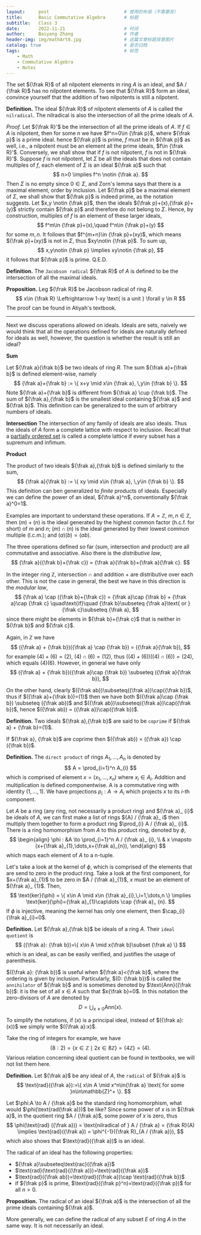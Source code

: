 ```yaml
---
layout:     post   		                    # 使用的布局（不需要改）
title:      Basic Commutative Algebra		# 标题 
subtitle:   Class 3
date:       2022-11-21 				        # 时间
author:     Baiyang Zhang 					# 作者
header-img: img/mathArt8.jpg 	            # 这篇文章标题背景图片
catalog: true 			        			# 是否归档
tags:							        	# 标签
    - Math
    - Commutative Algebra
    - Notes
---
```


The set ${\frak R}$ of all nilpotent elements in ring $A$ is an ideal, and $A / {\frak R}$ has no nilpotent elements. To see that ${\frak R}$ form an ideal, convince yourself that the addition of two nilpotents is still a nilpotent. 

**Definition.** The ideal ${\frak R}$ of nilpotent elements of $A$ is called the `nilradical`. The nilradical is also the intersection of all the prime ideals of $A$. 


*Proof.* Let ${\frak R}'$ be the intersection of all the prime ideals of $A$. If $f\in A$ is nilpotent, then for some $n$ we have $f^n=0\in {\frak p}$, where ${\frak p}$ is a prime ideal. hence ${\frak p}$ is prime, $f$ must be in ${\frak p}$ as well, i.e., a nilpotent must be an element all the prime ideals, $f\in {\frak R}'$.  Conversely, we shall show that if $f$ is not nilpotent,  $f$ is not in ${\frak R}'$. Suppose $f$ is not nilpotent, let $\Sigma$ be all the ideals that does not contain multiples of $f$, each element of $\Sigma$ is an ideal ${\frak a}$ such that 
$$
n>0 \implies f^n \notin {\frak a}.
$$
Then $\Sigma$ is no empty since $0\in \Sigma$, and Zorn's lemma says that there is a maximal element, order by inclusion. Let ${\frak p}$ be a maximal element of $\Sigma$, we shall show that ${\frak p}$ is indeed prime, as the notation suggests. Let $x,y \notin {\frak p}$, then the ideals ${\frak p}+(x),{\frak p}+(y)$ strictly contain ${\frak p}$ and therefore do not belong to $\Sigma$. Hence, by construction, multiples of $f$ is an element of these larger ideals,
$$
f^m\in {\frak p}+(x),\quad f^n\in {\frak p}+(y)
$$
for some $m,n$. It follows that $f^{m+n}\in {\frak p}+(xy)$, which means ${\frak p}+(xy)$ is not in $\Sigma$, thus $xy\notin {\frak p}$. To sum up,
$$
x,y\notin {\frak p} \implies xy\notin {\frak p},
$$
it follows that ${\frak p}$ is prime. Q.E.D.

**Definition.** The `Jacobson radical` ${\frak R}$ of $A$ is defined to be the intersection of all the maximal ideals. 

**Proposition.** Leg ${\frak R}$ be Jacobson radical of ring $R$. 
$$
x\in {\frak R} \Leftrightarrow 1-xy \text{ is a unit } \forall y \in R 
$$
The proof can be found in Atiyah's textbook.


- - -

Next we discuss operations allowed on ideals. Ideals are sets, naively we would think that all the operations defined for ideals are naturally defined for ideals as well, however, the question is whether the result is still an ideal?

**Sum**

Let ${\frak a}{\frak b}$ be two ideals of ring $R$. The sum ${\frak a}+{\frak b}$ is defined element-wise, namely 
$$
{\frak a}+{\frak b} := \{ x+y \mid x\in {\frak a}, \,y\in {\frak b} \}. 
$$
Note ${\frak a}+{\frak b}$ is different from ${\frak a} \cup {\frak b}$. The sum of ${\frak a},{\frak b}$ is the smallest ideal containing ${\frak a}$ and ${\frak b}$. This definition can be generalized to the sum of arbitrary numbers of ideals. 


**Intersection**
The intersection of any family of ideals are also ideals. Thus the ideals of $A$ form a complete lattice with respect to inclusion. Recall that a [partially ordered set](https://encyclopediaofmath.org/wiki/Partially_ordered_set "Partially ordered set") is called a complete lattice if every subset has a supremum and infimum. 

**Product**

The product of two ideals ${\frak a},{\frak b}$ is defined similarly to the sum, 
$$
{\frak a}{\frak b} := \{ xy \mid x\in {\frak a}, \,y\in {\frak b} \}. 
$$
This definition can ben generalized to *finite* products of ideals. Especially we can define the power of an ideal, ${\frak a}^n$, conventionally ${\frak a}^0=1$.

Examples are important to understand these operations. If $A = \mathbb{Z}$, $m,n\in \mathbb{Z}$, then $(m)+(n)$ is the ideal generated by the highest common factor (h.c.f. for short) of $m$ and $n$;  $(m) \cap(n)$ is the ideal generated by their lowest common multiple (l.c.m.); and $(a)(b)=(ab)$.

The three operations defined so far (sum, intersection and product) are all commutative and associative. Also there is the *distributive law*,
$$
{\frak a}({\frak b}+{\frak c}) = {\frak a}{\frak b}+{\frak a}{\frak c}.
$$

In the integer ring $\mathbb{Z}$, intersection $\cap$ and addition $+$ are distributive over each other. This is not the case in general, the best we have in this direction is the *modular law*, 
$$
{\frak a} \cap ({\frak b}+{\frak c}) = {\frak a}\cap {\frak b} + {\frak a}\cap {\frak c} \quad\text{if}\quad {\frak b}\subseteq  {\frak a}\text{ or }{\frak c}\subseteq  {\frak a},
$$
since there might be elements in ${\frak b}+{\frak c}$ that is neither in ${\frak b}$ and ${\frak c}$.

Again, in $\mathbb{Z}$ we have 
$$
({\frak a} + {\frak b})({\frak a} \cap {\frak b}) = ({\frak a}{\frak b}),
$$
for example $(4)+(6)=(2)$, $(4)\cap(6)=(12)$, thus $((4)+(6))((4)\cap(6))=(24)$, which equals $(4)(6)$. However, in general we have only 
$$
({\frak a} + {\frak b})({\frak a}\cap {\frak b}) \subseteq ({\frak a}{\frak b}),
$$


On the other hand, clearly $({\frak ab})\subseteq({\frak a})\cap({\frak b})$, thus if $({\frak a}+{\frak b})=(1)$ then we have both  $({\frak a}\cap {\frak b}) \subseteq ({\frak ab})$ and $({\frak ab})\subseteq({\frak a})\cap({\frak b})$, hence $({\frak ab}) = ({\frak a})\cap({\frak b})$.

**Definition.** Two ideals ${\frak a},{\frak b}$ are said to be `coprime` if ${\frak a} + {\frak b}=(1)$.

If ${\frak a}, {\frak b}$ are coprime then $({\frak ab}) = ({\frak a}) \cap ({\frak b})$.

**Definition.** The `direct product` of rings $A_{1},\dots,A_{n}$ is denoted by 
$$
A = \prod_{i=1}^n A_{i}
$$
which is comprised of element $x = (x_{1},\dots,x_{n})$ where $x_{i} \in A_{i}$. Addition and multiplication is defined componentwise. A is a commutative ring with identity $(1,\dots,1)$. We have projections $p_{i}:A\to A_{i}$ which projects $x$ to its $i$-th component.

Let $A$ be a ring (any ring, not necessarily a product ring) and ${\frak a}_ {i}$ be ideals of $A$, we can first make a list of rings ${A} / {\frak a}_ i$ then  multiply them together to form a product ring $\prod_{i} A / {\frak a}_ {i}$. There is a ring homomorphism from $A$ to this product ring, denoted by $\phi$,
$$
\begin{align}
\phi : &A \to \prod_{i=1}^n A / {\frak a}_ {i}, \\
       & x \mapsto (x+{\frak a}_{1},\dots,x+{\frak a}_{n}),
\end{align}
$$
which maps each element of $A$ to a n-tuple. 

Let's take a look at the kernel of $\phi$, which is comprised of the elements that are send to zero in the product ring. Take a look at the first component, for $x+{\frak a}_{1}$ to be zero in $A / {\frak a}_{1}$, $x$ must be an element of ${\frak a}_ {1}$. Then,
$$
\text{ker}(\phi) = \{ x\in A \mid x\in {\frak a}_{i},\,i=1,\dots,n \} \implies \text{ker}(\phi)={\frak a}_{1}\cap\dots \cap {\frak a}_ {n}. 
$$
If $\phi$ is injective, meaning the kernel has only one element, then $\cap_{i}{\frak a}_{i}=0$.
 

**Definition.** Let ${\frak a},{\frak b}$ be ideals of a ring $A$. Their `ideal quotient` is 
$$
({\frak a}: {\frak b})=\{ x\in A \mid x{\frak b}\subset {\frak a} \}
$$
which is an ideal, as can be easily verified, and justifies the usage of parenthesis. 

$({\frak a}: {\frak b})$ is useful when ${\frak a}<{\frak b}$, where the ordering is given by inclusion. Particularly, $(0: {\frak b})$ is called the `annihilator` of ${\frak b}$ and is sometimes denoted by $\text{Ann}({\frak b})$: it is the set of all $x\in A$ such that $x{\frak b}=0$. In this notation the zero-divisors of $A$ are denoted by 
$$
D = \bigcup_{x\neq 0} \text{Ann}(x).
$$

To simplify the notations, if $(x)$ is a principal ideal, instead of $({\frak a}:(x))$ we simply write $({\frak a}:x)$.

Take the ring of integers for example, we have 
$$
(8:2)=\{ x\in \mathbb{Z} \mid 2x\in 8\mathbb{Z} \} =\left\{ 4\mathbb{Z} \right\} =(4).
$$
Various relation concerning ideal quotient can be found in textbooks, we will not list them here.

**Definition.** Let ${\frak a}$ be any ideal of $A$, the `radical` of ${\frak a}$ is 
$$
\text{rad}({\frak a}):=\{ x\in A \mid x^n\in{\frak a} \text{ for some }n\in\mathbb{Z}^+ \}.
$$

Let $\phi:A \to A / {\frak a}$ be the standard ring homomorphism, what would $\phi(\text{rad(\frak a)})$ be like? Since some power of $x$ is in ${\frak a}$, in the quotient ring $A / {\frak a}$, some power of $x$ is zero, thus 
$$
\phi(\text{rad} ({\frak a})) = \text{nilradical of } A / {\frak a} = {\frak R}(A) \implies \text{rad}({\frak a}) = \phi^{-1}({\frak R}_{A / {\frak a}}),
$$
which also shows that $\text{rad}({\frak a})$ is an ideal. 

The radical of an ideal has the following properties:
- ${\frak a}\subseteq\text{rac}({\frak a})$
- $\text{rad}(\text{rad}{(\frak a)})=\text{rad}({\frak a})$
- $\text{rad}({\frak ab})=\text{rad}({\frak a})\cap \text{rad}({\frak b})$
- if ${\frak p}$ is prime, $\text{rad}({\frak p}^n)=\text{rad}({\frak p})$ for all $n>0$.

**Proposition.** The radical of an ideal ${\frak a}$ is the intersection of all the prime ideals containing ${\frak a}$. 

More generally, we can define the radical of any subset $E$ of ring $A$ in the same way. It is not necessarily an ideal. 





